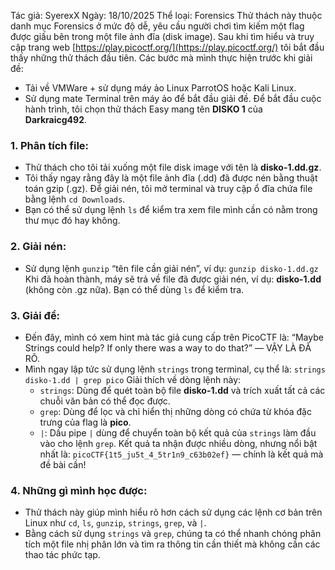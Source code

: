 Tác giả: SyerexX Ngày: 18/10/2025 Thể loại: Forensics
Thử thách này thuộc danh mục Forensics ở mức độ dễ, yêu cầu người chơi tìm kiếm một flag được giấu bên trong một file ảnh đĩa (disk image).
Sau khi tìm hiểu và truy cập trang web [https://play.picoctf.org/](https://play.picoctf.org/) tôi bắt đầu thấy những thử thách đầu tiên. Các bước mà mình thực hiện trước khi giải đề:
* Tải về VMWare + sử dụng máy ảo Linux ParrotOS hoặc Kali Linux.
* Sử dụng mate Terminal trên máy ảo để bắt đầu giải đề. Để bắt đầu cuộc hành trình, tôi chọn thử thách Easy mang tên **DISKO 1** của **Darkraicg492**.

### 1. Phân tích file:
* Thử thách cho tôi tải xuống một file disk image với tên là **disko-1.dd.gz**.
* Tôi thấy ngay rằng đây là một file ảnh đĩa (.dd) đã được nén bằng thuật toán gzip (.gz). Để giải nén, tôi mở terminal và truy cập ổ đĩa chứa file bằng lệnh `cd Downloads`.
* Bạn có thể sử dụng lệnh `ls` để kiểm tra xem file mình cần có nằm trong thư mục đó hay không.

### 2. Giải nén:
* Sử dụng lệnh `gunzip` “tên file cần giải nén”, ví dụ:
  `gunzip disko-1.dd.gz`
  Khi đã hoàn thành, máy sẽ trả về file đã được giải nén, ví dụ: **disko-1.dd** (không còn .gz nữa). Bạn có thể dùng `ls` để kiểm tra.
### 3. Giải đề:
* Đến đây, mình có xem hint mà tác giả cung cấp trên PicoCTF là:
  “Maybe Strings could help? If only there was a way to do that?” — VẬY LÀ ĐÃ RÕ.
* Mình ngay lập tức sử dụng lệnh `strings` trong terminal, cụ thể là:
  `strings disko-1.dd | grep pico`
  Giải thích về dòng lệnh này:
  * `strings`: Dùng để quét toàn bộ file **disko-1.dd** và trích xuất tất cả các chuỗi văn bản có thể đọc được.
  * `grep`: Dùng để lọc và chỉ hiển thị những dòng có chứa từ khóa đặc trưng của flag là **pico**.
  * `|`: Dấu pipe `|` dùng để chuyển toàn bộ kết quả của `strings` làm đầu vào cho lệnh `grep`.
    Kết quả ta nhận được nhiều dòng, nhưng nổi bật nhất là:
    `picoCTF{1t5_ju5t_4_5tr1n9_c63b02ef}` — chính là kết quả mà đề bài cần!

### 4. Những gì mình học được:
* Thử thách này giúp mình hiểu rõ hơn cách sử dụng các lệnh cơ bản trên Linux như `cd`, `ls`, `gunzip`, `strings`, `grep`, và `|`.
* Bằng cách sử dụng `strings` và `grep`, chúng ta có thể nhanh chóng phân tích một file nhị phân lớn và tìm ra thông tin cần thiết mà không cần các thao tác phức tạp.

